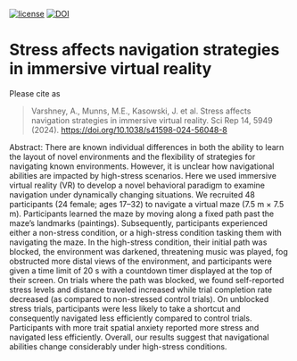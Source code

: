 [![license](https://img.shields.io/badge/License-BSD%202--Clause-blue.svg)](https://github.com/bionicvisionlab/2024-Stress-affects-navigation/blob/master/LICENSE)
[![DOI](https://img.shields.io/badge/DOI-10.1101%2F2023.05.30.542912-orange)](https://doi.org/10.1038/s41598-024-56048-8)

# Stress affects navigation strategies in immersive virtual reality
Please cite as
> Varshney, A., Munns, M.E., Kasowski, J. et al. Stress affects navigation strategies in immersive virtual reality. Sci Rep 14, 5949 (2024). https://doi.org/10.1038/s41598-024-56048-8

Abstract: There are known individual differences in both the ability to learn the layout of novel environments
and the flexibility of strategies for navigating known environments. However, it is unclear how
navigational abilities are impacted by high-stress scenarios. Here we used immersive virtual
reality (VR) to develop a novel behavioral paradigm to examine navigation under dynamically
changing situations. We recruited 48 participants (24 female; ages 17–32) to navigate a virtual maze
(7.5 m × 7.5 m). Participants learned the maze by moving along a fixed path past the maze’s landmarks
(paintings). Subsequently, participants experienced either a non-stress condition, or a high-stress
condition tasking them with navigating the maze. In the high-stress condition, their initial path was
blocked, the environment was darkened, threatening music was played, fog obstructed more distal
views of the environment, and participants were given a time limit of 20 s with a countdown timer
displayed at the top of their screen. On trials where the path was blocked, we found self-reported
stress levels and distance traveled increased while trial completion rate decreased (as compared to
non-stressed control trials). On unblocked stress trials, participants were less likely to take a shortcut
and consequently navigated less efficiently compared to control trials. Participants with more trait
spatial anxiety reported more stress and navigated less efficiently. Overall, our results suggest that
navigational abilities change considerably under high-stress conditions.
